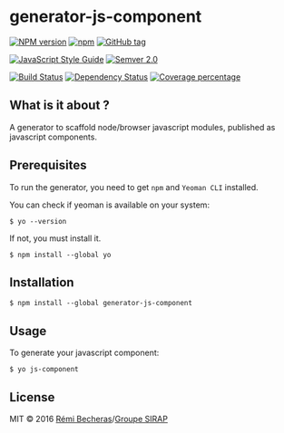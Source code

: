 # generator-js-component

[![NPM version][npm-image]][npm-url]
[![npm][npm-image-2]][npm-url-2]
[![GitHub tag][github-badge]][github-repo-url]

[![JavaScript Style Guide][standardjs-image]][standardjs-url]
[![Semver 2.0][semver-image]][semver-url]

[![Build Status][travis-image]][travis-url]
[![Dependency Status][daviddm-image]][daviddm-url]
[![Coverage percentage][coveralls-image]][coveralls-url]

<!-- [![Bower](https://img.shields.io/bower/v/generator-js-component.svg?maxAge=2592000?style=plastic)](https://github.com/sirap-group/generator-js-component) -->

<!-- [![Gitter](https://img.shields.io/gitter/room/nwjs/nw.js.svg?maxAge=2592000?style=plastic)](https://github.com/sirap-group/generator-js-component) -->


## What is it about ?

A generator to scaffold node/browser javascript modules, published as javascript components.

## Prerequisites

To run the generator, you need to get `npm` and `Yeoman CLI` installed.

You can check if yeoman is available on your system:

    $ yo --version

If not, you must install it.

    $ npm install --global yo

## Installation

    $ npm install --global generator-js-component

## Usage

To generate your javascript component:

    $ yo js-component

## License

MIT © 2016 [Rémi Becheras]/[Groupe SIRAP]


<!-- external references  -->

[Rémi Becheras]:https://github.com/rbecheras
[Groupe SIRAP]:https://github.com/sirap-group

[npm-image]:https://badge.fury.io/js/generator-gentest.svg
[npm-url]:https://npmjs.org/package/generator-gentest
[npm-image-2]:https://img.shields.io/npm/v/generator-js-component.svg?maxAge=2592000?style=plastic
[npm-url-2]:https://www.npmjs.com/package/generator-js-component

[github-badge]:https://img.shields.io/github/tag/sirap-group/generator-js-component.svg?maxAge=2592000?style=plastic
[github-repo-url]:git@github.com:sirap-group/generator-js-component.git

[standardjs-image]:https://img.shields.io/badge/code%20style-standard-brightgreen.svg
[standardjs-url]:http://standardjs.com/

[semver-image]:https://img.shields.io/badge/Versioning-Semver%202.0-brightgreen.svg
[semver-url]:http://semver.org/

[travis-image]:https://travis-ci.org/sirap-group/generator-gentest.svg?branch=master
[travis-url]:https://travis-ci.org/sirap-group/generator-gentest

[daviddm-image]:https://david-dm.org/sirap-group/generator-gentest.svg?theme=shields.io
[daviddm-url]:https://david-dm.org/sirap-group/generator-gentest

[coveralls-image]:https://coveralls.io/repos/sirap-group/generator-gentest/badge.svg
[coveralls-url]:https://coveralls.io/r/sirap-group/generator-gentest

